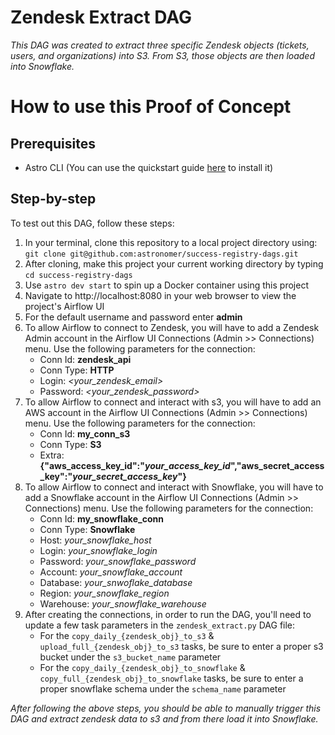 # Zendesk Extract DAG
*This DAG was created to extract three specific Zendesk objects (tickets, users, and organizations) into S3. From S3, those objects are then loaded into Snowflake.* 

# How to use this Proof of Concept

## Prerequisites
  - Astro CLI (You can use the quickstart guide [here](https://www.astronomer.io/docs/cloud/stable/develop/cli-quickstart) to install it)

## Step-by-step
To test out this DAG, follow these steps:
1. In your terminal, clone this repository to a local project directory using: `git clone git@github.com:astronomer/success-registry-dags.git`
2. After cloning, make this project your current working directory by typing `cd success-registry-dags`
3. Use `astro dev start` to spin up a Docker container using this project
4. Navigate to http://localhost:8080 in your web browser to view the project's Airflow UI
5. For the default username and password enter **admin**
6. To allow Airflow to connect to Zendesk, you will have to add a Zendesk Admin account in the Airflow UI Connections (Admin >> Connections) menu. Use the following parameters for the connection:
    - Conn Id: **zendesk_api**
    - Conn Type: **HTTP**
    - Login: *<your_zendesk_email>*
    - Password: *<your_zendesk_password>*
7. To allow Airflow to connect and interact with s3, you will have to add an AWS account in the Airflow UI Connections (Admin >> Connections) menu. Use the following parameters for the connection:
    - Conn Id: **my_conn_s3**
    - Conn Type: **S3**
    - Extra: **{"aws_access_key_id":"*your_access_key_id*","aws_secret_access_key":"*your_secret_access_key*"}**
8. To allow Airflow to connect and interact with Snowflake, you will have to add a Snowflake account in the Airflow UI Connections (Admin >> Connections) menu. Use the following parameters for the connection:
    - Conn Id: **my_snowflake_conn**
    - Conn Type: **Snowflake**
    - Host: *your_snowflake_host*
    - Login: *your_snowflake_login*
    - Password: *your_snowflake_password*
    - Account: *your_snowflake_account*
    - Database: *your_snwoflake_database*
    - Region: *your_snowflake_region*
    - Warehouse: *your_snowflake_warehouse*
9. After creating the connections, in order to run the DAG, you'll need to update a few task parameters in the `zendesk_extract.py` DAG file:
    - For the `copy_daily_{zendesk_obj}_to_s3` & `upload_full_{zendesk_obj}_to_s3` tasks, be sure to enter a proper s3 bucket under the `s3_bucket_name` parameter
    - For the `copy_daily_{zendesk_obj}_to_snowflake` & `copy_full_{zendesk_obj}_to_snowflake` tasks, be sure to enter a proper snowflake schema under the `schema_name` parameter

*After following the above steps, you should be able to manually trigger this DAG and extract zendesk data to s3 and from there load it into Snowflake.*
